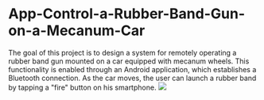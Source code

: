 # App-Control-a-Rubber-Band-Gun-on-a-Mecanum-Car
The goal of this project is to design a system for remotely operating a rubber band gun mounted on a car equipped with mecanum wheels. This functionality is enabled through an Android application, which establishes a Bluetooth connection. As the car moves, the user can launch a rubber band by tapping a "fire" button on his smartphone.
![](https://github.com/Thomas9363/App-Control-a-Rubber-Band-Gun-on-a-Mecanum-Car/blob/main/title.gif)
